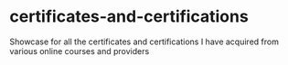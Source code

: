 # certificates-and-certifications
Showcase for all the certificates and certifications I have acquired from various online courses and providers

